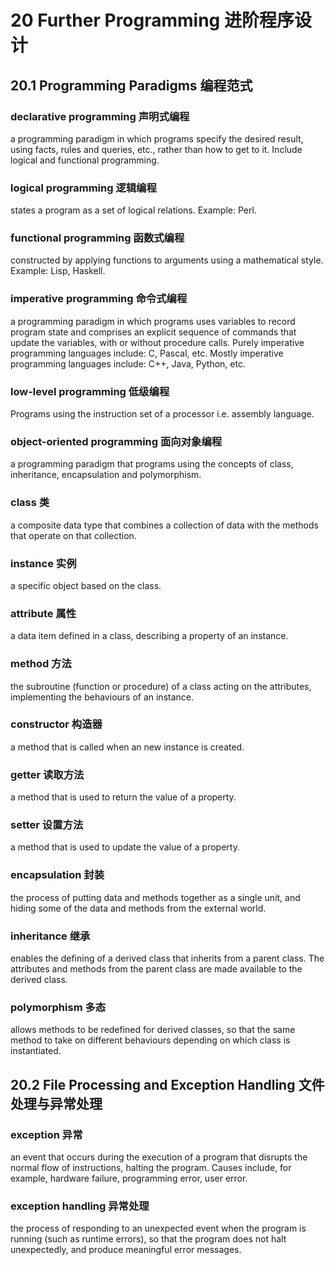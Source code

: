 # 20 Further Programming 进阶程序设计

## 20.1 Programming Paradigms 编程范式

### declarative programming 声明式编程

a programming paradigm in which programs specify the desired result, using
facts, rules and queries, etc., rather than how to get to it.  Include logical
and functional programming.

### logical programming 逻辑编程

states a program as a set of logical relations. Example: Perl.

### functional programming 函数式编程

constructed by applying functions to arguments using a mathematical style.
Example: Lisp, Haskell.

### imperative programming 命令式编程

a programming paradigm in which programs uses variables to record program state
and comprises an explicit sequence of commands that update the variables,
with or without procedure calls.
Purely imperative programming languages include: C, Pascal, etc.
Mostly imperative programming languages include: C++, Java, Python, etc.

### low-level programming 低级编程

Programs using the instruction set of a processor i.e. assembly language.

### object-oriented programming 面向对象编程

a programming paradigm that programs using the concepts of class, inheritance,
encapsulation and polymorphism.

### class 类

a composite data type that combines a collection of data with the methods that
operate on that collection.

### instance 实例

a specific object based on the class.

### attribute 属性

a data item defined in a class, describing a property of an instance.

### method 方法

the subroutine (function or procedure) of a class acting on the attributes,
implementing the behaviours of an instance.

### constructor 构造器

a method that is called when an new instance is created.

### getter 读取方法

a method that is used to return the value of a property.

### setter 设置方法

a method that is used to update the value of a property.

### encapsulation 封装

the process of putting data and methods together as a single unit, and hiding
some of the data and methods from the external world.

### inheritance 继承

enables the defining of a derived class that inherits from a parent class.
The attributes and methods from the parent class are made available to the
derived class.

### polymorphism 多态

allows methods to be redefined for derived classes, so that the same method to
take on different behaviours depending on which class is instantiated.

## 20.2 File Processing and Exception Handling 文件处理与异常处理

### exception 异常

an event that occurs during the execution of a program that disrupts the normal
flow of instructions, halting the program. Causes include, for example, hardware
failure, programming error, user error. 

### exception handling 异常处理

the process of responding to an unexpected event when the program is running
(such as runtime errors), so that the program does not halt unexpectedly, and
produce meaningful error messages.
